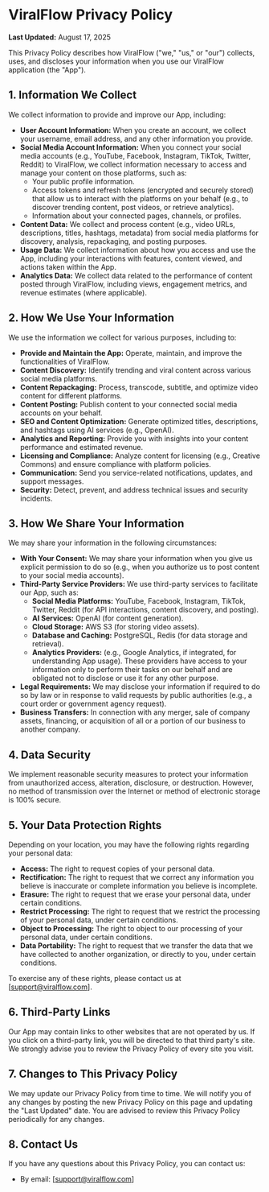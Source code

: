 # ViralFlow Privacy Policy

**Last Updated:** August 17, 2025

This Privacy Policy describes how ViralFlow ("we," "us," or "our") collects, uses, and discloses your information when you use our ViralFlow application (the "App").

## 1. Information We Collect

We collect information to provide and improve our App, including:

*   **User Account Information:** When you create an account, we collect your username, email address, and any other information you provide.
*   **Social Media Account Information:** When you connect your social media accounts (e.g., YouTube, Facebook, Instagram, TikTok, Twitter, Reddit) to ViralFlow, we collect information necessary to access and manage your content on those platforms, such as:
    *   Your public profile information.
    *   Access tokens and refresh tokens (encrypted and securely stored) that allow us to interact with the platforms on your behalf (e.g., to discover trending content, post videos, or retrieve analytics).
    *   Information about your connected pages, channels, or profiles.
*   **Content Data:** We collect and process content (e.g., video URLs, descriptions, titles, hashtags, metadata) from social media platforms for discovery, analysis, repackaging, and posting purposes.
*   **Usage Data:** We collect information about how you access and use the App, including your interactions with features, content viewed, and actions taken within the App.
*   **Analytics Data:** We collect data related to the performance of content posted through ViralFlow, including views, engagement metrics, and revenue estimates (where applicable).

## 2. How We Use Your Information

We use the information we collect for various purposes, including to:

*   **Provide and Maintain the App:** Operate, maintain, and improve the functionalities of ViralFlow.
*   **Content Discovery:** Identify trending and viral content across various social media platforms.
*   **Content Repackaging:** Process, transcode, subtitle, and optimize video content for different platforms.
*   **Content Posting:** Publish content to your connected social media accounts on your behalf.
*   **SEO and Content Optimization:** Generate optimized titles, descriptions, and hashtags using AI services (e.g., OpenAI).
*   **Analytics and Reporting:** Provide you with insights into your content performance and estimated revenue.
*   **Licensing and Compliance:** Analyze content for licensing (e.g., Creative Commons) and ensure compliance with platform policies.
*   **Communication:** Send you service-related notifications, updates, and support messages.
*   **Security:** Detect, prevent, and address technical issues and security incidents.

## 3. How We Share Your Information

We may share your information in the following circumstances:

*   **With Your Consent:** We may share your information when you give us explicit permission to do so (e.g., when you authorize us to post content to your social media accounts).
*   **Third-Party Service Providers:** We use third-party services to facilitate our App, such as:
    *   **Social Media Platforms:** YouTube, Facebook, Instagram, TikTok, Twitter, Reddit (for API interactions, content discovery, and posting).
    *   **AI Services:** OpenAI (for content generation).
    *   **Cloud Storage:** AWS S3 (for storing video assets).
    *   **Database and Caching:** PostgreSQL, Redis (for data storage and retrieval).
    *   **Analytics Providers:** (e.g., Google Analytics, if integrated, for understanding App usage).
    These providers have access to your information only to perform their tasks on our behalf and are obligated not to disclose or use it for any other purpose.
*   **Legal Requirements:** We may disclose your information if required to do so by law or in response to valid requests by public authorities (e.g., a court order or government agency request).
*   **Business Transfers:** In connection with any merger, sale of company assets, financing, or acquisition of all or a portion of our business to another company.

## 4. Data Security

We implement reasonable security measures to protect your information from unauthorized access, alteration, disclosure, or destruction. However, no method of transmission over the Internet or method of electronic storage is 100% secure.

## 5. Your Data Protection Rights

Depending on your location, you may have the following rights regarding your personal data:

*   **Access:** The right to request copies of your personal data.
*   **Rectification:** The right to request that we correct any information you believe is inaccurate or complete information you believe is incomplete.
*   **Erasure:** The right to request that we erase your personal data, under certain conditions.
*   **Restrict Processing:** The right to request that we restrict the processing of your personal data, under certain conditions.
*   **Object to Processing:** The right to object to our processing of your personal data, under certain conditions.
*   **Data Portability:** The right to request that we transfer the data that we have collected to another organization, or directly to you, under certain conditions.

To exercise any of these rights, please contact us at [support@viralflow.com].

## 6. Third-Party Links

Our App may contain links to other websites that are not operated by us. If you click on a third-party link, you will be directed to that third party's site. We strongly advise you to review the Privacy Policy of every site you visit.

## 7. Changes to This Privacy Policy

We may update our Privacy Policy from time to time. We will notify you of any changes by posting the new Privacy Policy on this page and updating the "Last Updated" date. You are advised to review this Privacy Policy periodically for any changes.

## 8. Contact Us

If you have any questions about this Privacy Policy, you can contact us:

*   By email: [support@viralflow.com]



